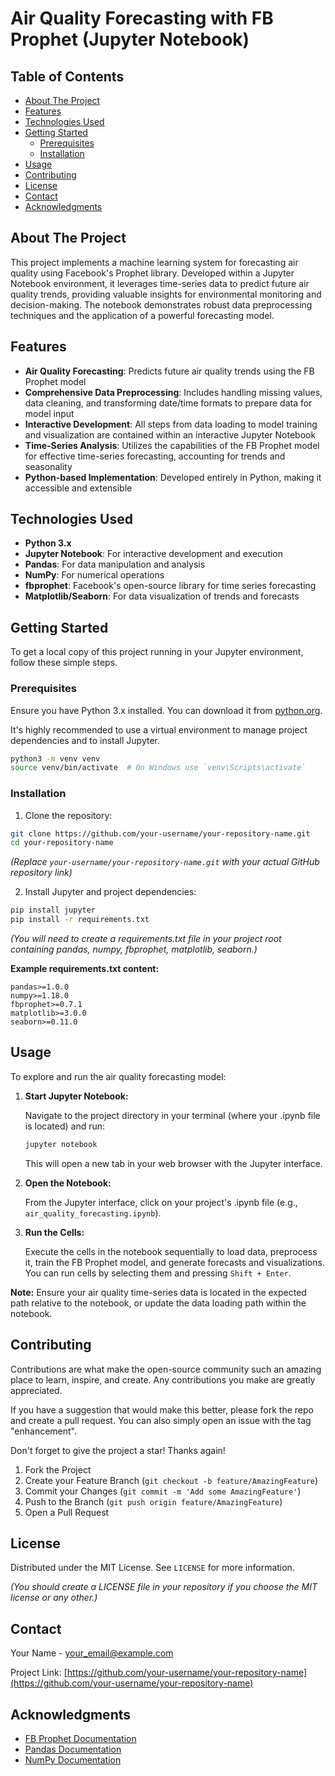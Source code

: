 # Air Quality Forecasting with FB Prophet (Jupyter Notebook)

## Table of Contents

- [About The Project](#about-the-project)
- [Features](#features)
- [Technologies Used](#technologies-used)
- [Getting Started](#getting-started)
  - [Prerequisites](#prerequisites)
  - [Installation](#installation)
- [Usage](#usage)
- [Contributing](#contributing)
- [License](#license)
- [Contact](#contact)
- [Acknowledgments](#acknowledgments)

## About The Project

This project implements a machine learning system for forecasting air quality using Facebook's Prophet library. Developed within a Jupyter Notebook environment, it leverages time-series data to predict future air quality trends, providing valuable insights for environmental monitoring and decision-making. The notebook demonstrates robust data preprocessing techniques and the application of a powerful forecasting model.

## Features

- **Air Quality Forecasting**: Predicts future air quality trends using the FB Prophet model
- **Comprehensive Data Preprocessing**: Includes handling missing values, data cleaning, and transforming date/time formats to prepare data for model input
- **Interactive Development**: All steps from data loading to model training and visualization are contained within an interactive Jupyter Notebook
- **Time-Series Analysis**: Utilizes the capabilities of the FB Prophet model for effective time-series forecasting, accounting for trends and seasonality
- **Python-based Implementation**: Developed entirely in Python, making it accessible and extensible

## Technologies Used

- **Python 3.x**
- **Jupyter Notebook**: For interactive development and execution
- **Pandas**: For data manipulation and analysis
- **NumPy**: For numerical operations
- **fbprophet**: Facebook's open-source library for time series forecasting
- **Matplotlib/Seaborn**: For data visualization of trends and forecasts

## Getting Started

To get a local copy of this project running in your Jupyter environment, follow these simple steps.

### Prerequisites

Ensure you have Python 3.x installed. You can download it from [python.org](https://python.org).

It's highly recommended to use a virtual environment to manage project dependencies and to install Jupyter.

```bash
python3 -m venv venv
source venv/bin/activate  # On Windows use `venv\Scripts\activate`
```

### Installation

1. Clone the repository:

```bash
git clone https://github.com/your-username/your-repository-name.git
cd your-repository-name
```

*(Replace `your-username/your-repository-name.git` with your actual GitHub repository link)*

2. Install Jupyter and project dependencies:

```bash
pip install jupyter
pip install -r requirements.txt
```

*(You will need to create a requirements.txt file in your project root containing pandas, numpy, fbprophet, matplotlib, seaborn.)*

**Example requirements.txt content:**

```
pandas>=1.0.0
numpy>=1.18.0
fbprophet>=0.7.1
matplotlib>=3.0.0
seaborn>=0.11.0
```

## Usage

To explore and run the air quality forecasting model:

1. **Start Jupyter Notebook:**
   
   Navigate to the project directory in your terminal (where your .ipynb file is located) and run:

   ```bash
   jupyter notebook
   ```

   This will open a new tab in your web browser with the Jupyter interface.

2. **Open the Notebook:**
   
   From the Jupyter interface, click on your project's .ipynb file (e.g., `air_quality_forecasting.ipynb`).

3. **Run the Cells:**
   
   Execute the cells in the notebook sequentially to load data, preprocess it, train the FB Prophet model, and generate forecasts and visualizations. You can run cells by selecting them and pressing `Shift + Enter`.

**Note:** Ensure your air quality time-series data is located in the expected path relative to the notebook, or update the data loading path within the notebook.

## Contributing

Contributions are what make the open-source community such an amazing place to learn, inspire, and create. Any contributions you make are greatly appreciated.

If you have a suggestion that would make this better, please fork the repo and create a pull request. You can also simply open an issue with the tag "enhancement".

Don't forget to give the project a star! Thanks again!

1. Fork the Project
2. Create your Feature Branch (`git checkout -b feature/AmazingFeature`)
3. Commit your Changes (`git commit -m 'Add some AmazingFeature'`)
4. Push to the Branch (`git push origin feature/AmazingFeature`)
5. Open a Pull Request

## License

Distributed under the MIT License. See `LICENSE` for more information.

*(You should create a LICENSE file in your repository if you choose the MIT license or any other.)*

## Contact

Your Name - your_email@example.com

Project Link: [https://github.com/your-username/your-repository-name](https://github.com/your-username/your-repository-name)

## Acknowledgments

- [FB Prophet Documentation](https://facebook.github.io/prophet/)
- [Pandas Documentation](https://pandas.pydata.org/docs/)
- [NumPy Documentation](https://numpy.org/doc/)

